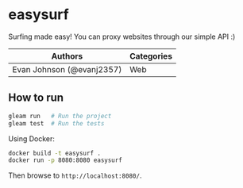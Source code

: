 # easysurf

Surfing made easy! You can proxy websites through our simple API :)

| Authors | Categories |
|---|---
| Evan Johnson (@evanj2357) | Web |

## How to run

```bash
gleam run   # Run the project
gleam test  # Run the tests
```

Using Docker:
```bash
docker build -t easysurf .
docker run -p 8080:8080 easysurf
```

Then browse to `http://localhost:8080/`.
